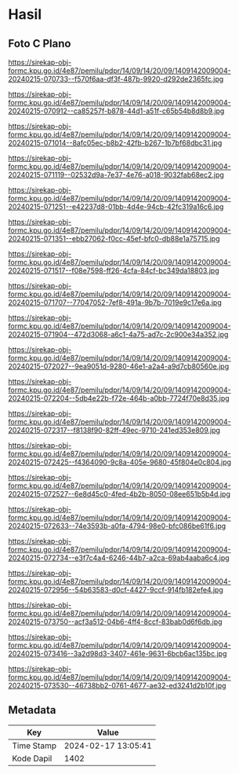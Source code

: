 # Hasil

## Foto C Plano

https://sirekap-obj-formc.kpu.go.id/4e87/pemilu/pdpr/14/09/14/20/09/1409142009004-20240215-070733--f570f6aa-df3f-487b-9920-d292de2365fc.jpg

https://sirekap-obj-formc.kpu.go.id/4e87/pemilu/pdpr/14/09/14/20/09/1409142009004-20240215-070912--ca85257f-b878-44d1-a51f-c65b54b8d8b9.jpg

https://sirekap-obj-formc.kpu.go.id/4e87/pemilu/pdpr/14/09/14/20/09/1409142009004-20240215-071014--8afc05ec-b8b2-42fb-b267-1b7bf68dbc31.jpg

https://sirekap-obj-formc.kpu.go.id/4e87/pemilu/pdpr/14/09/14/20/09/1409142009004-20240215-071119--02532d9a-7e37-4e76-a018-9032fab68ec2.jpg

https://sirekap-obj-formc.kpu.go.id/4e87/pemilu/pdpr/14/09/14/20/09/1409142009004-20240215-071251--e42237d8-01bb-4d4e-94cb-42fc319a16c6.jpg

https://sirekap-obj-formc.kpu.go.id/4e87/pemilu/pdpr/14/09/14/20/09/1409142009004-20240215-071351--ebb27062-f0cc-45ef-bfc0-db88e1a75715.jpg

https://sirekap-obj-formc.kpu.go.id/4e87/pemilu/pdpr/14/09/14/20/09/1409142009004-20240215-071517--f08e7598-ff26-4cfa-84cf-bc349da18803.jpg

https://sirekap-obj-formc.kpu.go.id/4e87/pemilu/pdpr/14/09/14/20/09/1409142009004-20240215-071707--77047052-7ef8-491a-9b7b-7019e9c17e6a.jpg

https://sirekap-obj-formc.kpu.go.id/4e87/pemilu/pdpr/14/09/14/20/09/1409142009004-20240215-071904--472d3068-a6c1-4a75-ad7c-2c900e34a352.jpg

https://sirekap-obj-formc.kpu.go.id/4e87/pemilu/pdpr/14/09/14/20/09/1409142009004-20240215-072027--9ea9051d-9280-46e1-a2a4-a9d7cb80560e.jpg

https://sirekap-obj-formc.kpu.go.id/4e87/pemilu/pdpr/14/09/14/20/09/1409142009004-20240215-072204--5db4e22b-f72e-464b-a0bb-7724f70e8d35.jpg

https://sirekap-obj-formc.kpu.go.id/4e87/pemilu/pdpr/14/09/14/20/09/1409142009004-20240215-072317--f8138f90-82ff-49ec-9710-241ed353e809.jpg

https://sirekap-obj-formc.kpu.go.id/4e87/pemilu/pdpr/14/09/14/20/09/1409142009004-20240215-072425--f4364090-9c8a-405e-9680-45f804e0c804.jpg

https://sirekap-obj-formc.kpu.go.id/4e87/pemilu/pdpr/14/09/14/20/09/1409142009004-20240215-072527--6e8d45c0-4fed-4b2b-8050-08ee651b5b4d.jpg

https://sirekap-obj-formc.kpu.go.id/4e87/pemilu/pdpr/14/09/14/20/09/1409142009004-20240215-072633--74e3593b-a0fa-4794-98e0-bfc086be61f6.jpg

https://sirekap-obj-formc.kpu.go.id/4e87/pemilu/pdpr/14/09/14/20/09/1409142009004-20240215-072734--e3f7c4a4-6246-44b7-a2ca-69ab4aaba6c4.jpg

https://sirekap-obj-formc.kpu.go.id/4e87/pemilu/pdpr/14/09/14/20/09/1409142009004-20240215-072956--54b63583-d0cf-4427-9ccf-914fb182efe4.jpg

https://sirekap-obj-formc.kpu.go.id/4e87/pemilu/pdpr/14/09/14/20/09/1409142009004-20240215-073750--acf3a512-04b6-4ff4-8ccf-83bab0d6f6db.jpg

https://sirekap-obj-formc.kpu.go.id/4e87/pemilu/pdpr/14/09/14/20/09/1409142009004-20240215-073416--3a2d98d3-3407-461e-9631-6bcb6ac135bc.jpg

https://sirekap-obj-formc.kpu.go.id/4e87/pemilu/pdpr/14/09/14/20/09/1409142009004-20240215-073530--46738bb2-0761-4677-ae32-ed3241d2b10f.jpg


## Metadata

| Key        | Value               |
| ---------- | ------------------- |
| Time Stamp | 2024-02-17 13:05:41 |
| Kode Dapil | 1402                |



